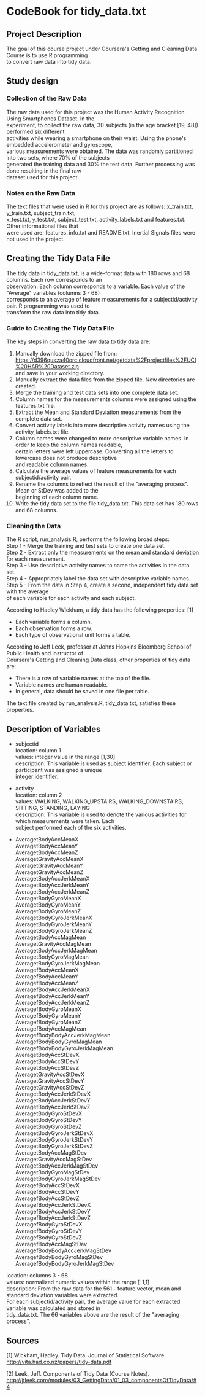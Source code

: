 
# CodeBook for tidy_data.txt  

## Project Description    

The goal of this course project under Coursera's Getting and Cleaning Data Course is to use R programming  
to convert raw data into tidy data.

## Study design   

### Collection of the Raw Data       

The raw data used for this project was the Human Activity Recognition Using Smartphones Dataset. In the    
experiment, to collect the raw data, 30 subjects (in the age bracket [19, 48]) performed six different    
activities while wearing a smartphone on their waist. Using the phone's embedded accelerometer and gyroscope,   
various measurements were obtained. The data was randomly partitioned into two sets, where 70% of the subjects   
generated the training data and 30% the test data. Further processing was done resulting in the final raw   
dataset used for this project.    

### Notes on the Raw Data  

The text files that were used in R for this project are as follows: x_train.txt, y_train.txt, subject_train.txt,     
x_test.txt, y_test.txt, subject_test.txt, activity_labels.txt and features.txt. Other informational files that   
were used are: features_info.txt and README.txt. Inertial Signals files were not used in the project.  

## Creating the Tidy Data File   

The tidy data in tidy_data.txt, is a wide-format data with 180 rows and 68 columns. Each row corresponds to an   
observation. Each column corresponds to a variable. Each value of the "Average" variables (columns 3 - 68)  
corresponds to an average of feature measurements for a subjectid/activity pair. R programming was used to  
transform the raw data into tidy data.  

### Guide to Creating the Tidy Data File

The key steps in converting the raw data to tidy data are:    
1. Manually download the zipped file from:   
https://d396qusza40orc.cloudfront.net/getdata%2Fprojectfiles%2FUCI%20HAR%20Dataset.zip   
and save in your working directory.     
2. Manually extract the data files from the zipped file. New directories are created.   
3. Merge the training and test data sets into one complete data set.   
4. Column names for the measurements columns were assigned using the features.txt file.   
5. Extract the Mean and Standard Deviation measurements from the complete data set.   
6. Convert activity labels into more descriptive activity names using the activity_labels.txt file.  
7. Column names were changed to more descriptive variable names. In order to keep the column names readable,   
certain letters were left uppercase. Converting all the letters to lowercase does not produce descriptive  
and readable column names.    
8. Calculate the average values of feature measurements for each subjectid/activity pair.   
9. Rename the columns to reflect the result of the "averaging process". Mean or StDev was added to the  
beginning of each column name.   
10. Write the tidy data set to the file tidy_data.txt. This data set has 180 rows and 68 columns.   

### Cleaning the Data  

The R script, run_analysis.R, performs the following broad steps:   
Step 1 - Merge the training and test sets to create one data set.   
Step 2 - Extract only the measurements on the mean and standard deviation for each measurement.   
Step 3 - Use descriptive activity names to name the activities in the data set.  
Step 4 - Appropriately label the data set with descriptive variable names.     
Step 5 - From the data in Step 4, create a second, independent tidy data set with the average   
of each variable for each activity and each subject.    

According to Hadley Wickham, a tidy data has the following properties: [1]    
* Each variable forms a column.  
* Each observation forms a row.  
* Each type of observational unit forms a table.  

According to Jeff Leek, professor at Johns Hopkins Bloomberg School of Public Health and instructor of    
Coursera's Getting and Cleaning Data class, other properties of tidy data are:         
* There is a row of variable names at the top of the file.    
* Variable names are human readable.    
* In general, data should be saved in one file per table.    

The text file created by run_analysis.R, tidy_data.txt, satisfies these properties.   

## Description of Variables  

* subjectid    
  location: column 1    
  values: integer value in the range [1,30]    
  description: This variable is used as subject identifier. Each subject or participant was assigned a unique    
  integer identifier.    

* activity      
  location: column 2    
  values: WALKING, WALKING_UPSTAIRS, WALKING_DOWNSTAIRS, SITTING, STANDING, LAYING      
  description: This variable is used to denote the various activities for which measurements were taken. Each      
  subject performed each of the six activities.         

* AveragetBodyAccMeanX                 
  AveragetBodyAccMeanY     
  AveragetBodyAccMeanZ       
  AveragetGravityAccMeanX                
  AveragetGravityAccMeanY     
  AveragetGravityAccMeanZ             
  AveragetBodyAccJerkMeanX  
  AveragetBodyAccJerkMeanY          
  AveragetBodyAccJerkMeanZ  
  AveragetBodyGyroMeanX             
  AveragetBodyGyroMeanY  
  AveragetBodyGyroMeanZ             
  AveragetBodyGyroJerkMeanX    
  AveragetBodyGyroJerkMeanY          
  AveragetBodyGyroJerkMeanZ   
  AveragetBodyAccMagMean             
  AveragetGravityAccMagMean  
  AveragetBodyAccJerkMagMean         
  AveragetBodyGyroMagMean   
  AveragetBodyGyroJerkMagMean        
  AveragefBodyAccMeanX   
  AveragefBodyAccMeanY               
  AveragefBodyAccMeanZ   
  AveragefBodyAccJerkMeanX           
  AveragefBodyAccJerkMeanY   
  AveragefBodyAccJerkMeanZ            
  AveragefBodyGyroMeanX   
  AveragefBodyGyroMeanY              
  AveragefBodyGyroMeanZ   
  AveragefBodyAccMagMean             
  AveragefBodyBodyAccJerkMagMean   
  AveragefBodyBodyGyroMagMean         
  AveragefBodyBodyGyroJerkMagMean    
  AveragetBodyAccStDevX              
  AveragetBodyAccStDevY   
  AveragetBodyAccStDevZ              
  AveragetGravityAccStDevX   
  AveragetGravityAccStDevY           
  AveragetGravityAccStDevZ   
  AveragetBodyAccJerkStDevX          
  AveragetBodyAccJerkStDevY   
  AveragetBodyAccJerkStDevZ          
  AveragetBodyGyroStDevX   
  AveragetBodyGyroStDevY             
  AveragetBodyGyroStDevZ   
  AveragetBodyGyroJerkStDevX         
  AveragetBodyGyroJerkStDevY   
  AveragetBodyGyroJerkStDevZ         
  AveragetBodyAccMagStDev   
  AveragetGravityAccMagStDev         
  AveragetBodyAccJerkMagStDev   
  AveragetBodyGyroMagStDev            
  AveragetBodyGyroJerkMagStDev   
  AveragefBodyAccStDevX              
  AveragefBodyAccStDevY   
  AveragefBodyAccStDevZ               
  AveragefBodyAccJerkStDevX  
  AveragefBodyAccJerkStDevY         
  AveragefBodyAccJerkStDevZ   
  AveragefBodyGyroStDevX             
  AveragefBodyGyroStDevY   
  AveragefBodyGyroStDevZ             
  AveragefBodyAccMagStDev   
  AveragefBodyBodyAccJerkMagStDev    
  AveragefBodyBodyGyroMagStDev   
  AveragefBodyBodyGyroJerkMagStDev   
   
 location: columns 3 - 68     
 values: normalized numeric values within the range [-1,1]      
 description: From the raw data for the 561 - feature vector, mean and standard deviation variables were extracted.     
 For each subjectid/activity pair, the average value for each extracted variable was calculated and stored in       
 tidy_data.txt. The 66 variables above are the result of the "averaging process".      

## Sources   

[1] Wickham, Hadley. Tidy Data. Journal of Statistical Software.  
http://vita.had.co.nz/papers/tidy-data.pdf   

[2] Leek, Jeff. Components of Tidy Data (Course Notes).   
http://jtleek.com/modules/03_GettingData/01_03_componentsOfTidyData/#4    

